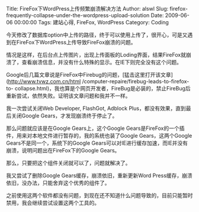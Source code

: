 Title: FireFox下WordPress上传频繁崩溃解决方法
Author: alswl
Slug: firefox-frequently-collapse-under-the-wordpress-upload-solution
Date: 2009-06-06 00:00:00
Tags: 建站心得, FireFox, WordPress
Category: Coding

今天修改了数据库option中上传的路径，终于可以使用上传了，很开心，可是又遇到在FireFox下WordPress上传导致FireFox崩溃的问题。

情况是这样，在后台点上传图片，出现上传面板的Loding界面，结果FireFox就崩溃了，查看崩溃信息，并没有什么特殊的显示。在IE下则完全没有这个问题。

Google后几篇文章说是FireFox中Firebug的问题，[猛击这里打开该文章](http://www.tvwz.com.cn/html
/computer-repaire/firebug-leads-to-firefox-to-
collapse.html)，我也算是个网页开发者，FireBug是必装的，禁止FireBug后重新尝试，依然失败。证明该文章问题和我并不一样。

我一次尝试关闭Web Developer, FlashGot, Adblock Plus，都没有效果，直到最后关闭Google
Gears，才发现崩溃终于停止了。

那么问题就应该是在Google Gears上，这个Google Gears是FireFox的一个插件，用来对本地文件进行暂存的，我的系统也装了Google
Gears，这两个Google Gears不是同一个，系统下的Google
Gears可以对IE进行缓存加速，而IE并没有崩溃，说明问题出在FireFox下的Google Gears。

那么，只要把这个组件关闭就可以了，问题就解决了。

我又尝试了删除Google Gears缓存，崩溃依旧，重新更新Word Press缓存，崩溃依旧，没办法，只能舍弃这个优秀的组件了。

之前使用这两个软件都没有问题，到现在还不知道什么问题导致的，目前只能暂时禁用，我会继续尝试设置这两个工具的。

